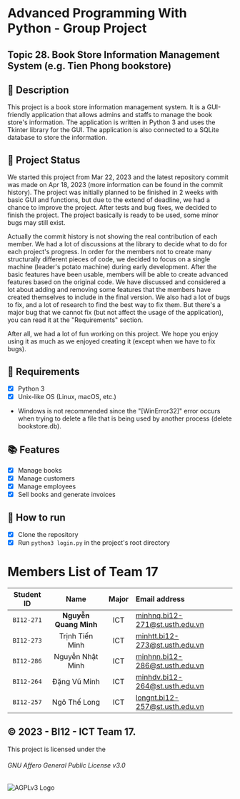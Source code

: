 # Advanced Programming With Python - Group Project
## Topic 28. Book Store Information Management System (e.g. Tien Phong bookstore) 

## 📝 Description
This project is a book store information management system. It is a GUI-friendly application that allows admins and staffs to manage the book store's information. The application is written in Python 3 and uses the Tkinter library for the GUI. The application is also connected to a SQLite database to store the information.

## 📝 Project Status
We started this project from Mar 22, 2023 and the latest repository commit was made on Apr 18, 2023 (more information can be found in the commit history). The project was initially planned to be finished in 2 weeks with basic GUI and functions, but due to the extend of deadline, we had a chance to improve the project. After tests and bug fixes, we decided to finish the project. The project basically is ready to be used, some minor bugs may still exist.

Actually the commit history is not showing the real contribution of each member. We had a lot of discussions at the library to decide what to do for each project's progress. In order for the members not to create many structurally different pieces of code, we decided to focus on a single machine (leader's potato machine) during early development. After the basic features have been usable, members will be able to create advanced features based on the original code. We have discussed and considered a lot about adding and removing some features that the members have created themselves to include in the final version. 
We also had a lot of bugs to fix, and a lot of research to find the best way to fix them. 
But there's a major bug that we cannot fix (but not affect the usage of the application), you can read it at the "Requirements" section.

After all, we had a lot of fun working on this project. We hope you enjoy using it as much as we enjoyed creating it (except when we have to fix bugs).

## 📝 Requirements
- [x] Python 3
- [x] Unix-like OS (Linux, macOS, etc.)
- Windows is not recommended since the "[WinError32]" error occurs when trying to delete a file that is being used by another process (delete bookstore.db).

## 📚 Features
- [x] Manage books
- [x] Manage customers
- [x] Manage employees
- [x] Sell books and generate invoices

## 📝 How to run
- [x] Clone the repository
- [x] Run `python3 login.py` in the project's root directory

# Members List of Team 17
|Student ID| Name | Major | Email address|
|:---:|:---:|:---:|:---|
|`BI12-271`|**Nguyễn Quang Minh**|ICT|minhnq.bi12-271@st.usth.edu.vn|
|`BI12-273`|Trịnh Tiến Minh|ICT|minhtt.bi12-273@st.usth.edu.vn|
|`BI12-286`|Nguyễn Nhật Minh|ICT|minhnn.bi12-286@st.usth.edu.vn|
|`BI12-264`|Đặng Vũ Minh|ICT|minhdv.bi12-264@st.usth.edu.vn|
|`BI12-257`|Ngô Thế Long|ICT|longnt.bi12-257@st.usth.edu.vn|

## ©️ 2023 - BI12 - ICT Team 17.
This project is licensed under the
###### GNU Affero General Public License v3.0
![AGPLv3 Logo](https://www.gnu.org/graphics/agplv3-155x51.png)